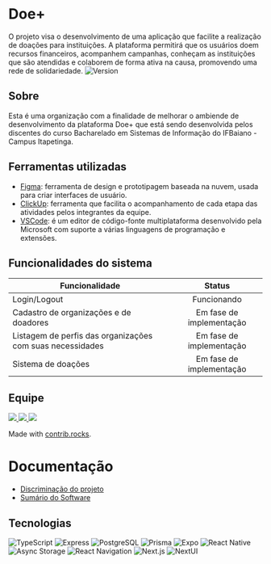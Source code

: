 # Doe+ 
O projeto visa o desenvolvimento de uma aplicação que facilite a realização de doações para instituições. A plataforma permitirá que os usuários doem recursos financeiros, acompanhem campanhas, conheçam as instituições que são atendidas e colaborem de forma ativa na causa, promovendo uma rede de solidariedade.
![Version](https://img.shields.io/badge/Version-1.0.0-green?style=for-the-badge)

## Sobre
Esta é uma organização com a finalidade de melhorar o ambiende de desenvolvimento da plataforma Doe+ que está sendo desenvolvida pelos discentes do curso Bacharelado em Sistemas de Informação do IFBaiano - Campus Itapetinga.

## Ferramentas utilizadas
- [Figma](figma.com): ferramenta de design e prototipagem baseada na nuvem, usada para criar interfaces de usuário.
- [ClickUp](https://app.clickup.com/login): ferramenta que facilita o acompanhamento de cada etapa das atividades pelos integrantes da equipe.
- [VSCode](https://code.visualstudio.com/): é um editor de código-fonte multiplataforma desenvolvido pela Microsoft com suporte a várias linguagens de programação e extensões.

## Funcionalidades do sistema
| Funcionalidade   | Status |
|------------------|:------:|
| Login/Logout |  Funcionando | 
| Cadastro de organizações e de doadores |  Em fase de implementação  | 
| Listagem de perfis das organizações com suas necessidades |  Em fase de implementação  | 
| Sistema de doações |  Em fase de implementação  |


## Equipe
<a href="https://github.com/doemais-ifbaiano/backend/graphs/contributors">
  <img src="https://contrib.rocks/image?repo=doemais-ifbaiano/backend" />
</a>

<a href="https://github.com/doemais-ifbaiano/web/graphs/contributors">
  <img src="https://contrib.rocks/image?repo=doemais-ifbaiano/web" />
</a>

<a href="https://github.com/doemais-ifbaiano/mobile/graphs/contributors">
  <img src="https://contrib.rocks/image?repo=doemais-ifbaiano/mobile" />
</a>

Made with [contrib.rocks](https://contrib.rocks).

# Documentação
- [Discriminação do projeto](https://www.notion.so/Discrimina-o-do-Projeto-130ed73329ec801694f7da8453025415)
- [Sumário do Software](https://www.notion.so/Sum-rio-do-Software-130ed73329ec80c59108fe89f29d2966)


## Tecnologias

![TypeScript](https://img.shields.io/badge/TypeScript-3178C6?style=flat&logo=typescript&logoColor=white)
![Express](https://img.shields.io/badge/Express.js-000000?style=flat&logo=express&logoColor=white)
![PostgreSQL](https://img.shields.io/badge/PostgreSQL-316192?style=flat&logo=postgresql&logoColor=white)
![Prisma](https://img.shields.io/badge/Prisma-2D3748?style=flat&logo=prisma&logoColor=white)
![Expo](https://img.shields.io/badge/Expo-000020?style=flat&logo=expo&logoColor=white)
![React Native](https://img.shields.io/badge/React_Native-20232A?style=flat&logo=react&logoColor=61DAFB)
![Async Storage](https://img.shields.io/badge/Async_Storage-000000?style=flat&logo=react&logoColor=white)
![React Navigation](https://img.shields.io/badge/React_Navigation-20232A?style=flat&logo=react&logoColor=white)
![Next.js](https://img.shields.io/badge/Next.js-000000?style=flat&logo=next.js&logoColor=white)
![NextUI](https://img.shields.io/badge/NextUI-000000?style=flat&logo=data:image/png;base64,iVBORw0KGgoAAAANSUhEUgAAAAoAAAAKCAYAAACNMs+9AAAAJUlEQVR42mNgQANGMGrA6MmgAzXyBASWocLiJWCRGCUJRBcA0Q4CdyaAdAAAAAElFTkSuQmCC&logoColor=white)
